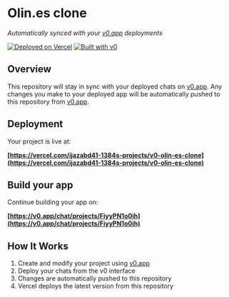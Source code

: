 # Olin.es clone

*Automatically synced with your [v0.app](https://v0.app) deployments*

[![Deployed on Vercel](https://img.shields.io/badge/Deployed%20on-Vercel-black?style=for-the-badge&logo=vercel)](https://vercel.com/ijazabd41-1384s-projects/v0-olin-es-clone)
[![Built with v0](https://img.shields.io/badge/Built%20with-v0.app-black?style=for-the-badge)](https://v0.app/chat/projects/FiyyPN1o0ih)

## Overview

This repository will stay in sync with your deployed chats on [v0.app](https://v0.app).
Any changes you make to your deployed app will be automatically pushed to this repository from [v0.app](https://v0.app).

## Deployment

Your project is live at:

**[https://vercel.com/ijazabd41-1384s-projects/v0-olin-es-clone](https://vercel.com/ijazabd41-1384s-projects/v0-olin-es-clone)**

## Build your app

Continue building your app on:

**[https://v0.app/chat/projects/FiyyPN1o0ih](https://v0.app/chat/projects/FiyyPN1o0ih)**

## How It Works

1. Create and modify your project using [v0.app](https://v0.app)
2. Deploy your chats from the v0 interface
3. Changes are automatically pushed to this repository
4. Vercel deploys the latest version from this repository
